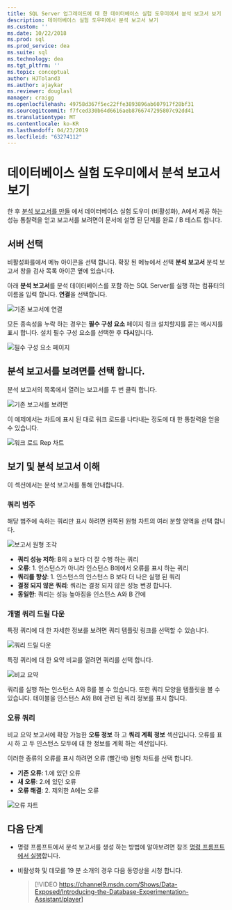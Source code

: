 ```yaml
---
title: SQL Server 업그레이드에 대 한 데이터베이스 실험 도우미에서 분석 보고서 보기
description: 데이터베이스 실험 도우미에서 분석 보고서 보기
ms.custom: ''
ms.date: 10/22/2018
ms.prod: sql
ms.prod_service: dea
ms.suite: sql
ms.technology: dea
ms.tgt_pltfrm: ''
ms.topic: conceptual
author: HJToland3
ms.author: ajaykar
ms.reviewer: douglasl
manager: craigg
ms.openlocfilehash: 49758d367f5ec22ffe3893896ab607917f28bf31
ms.sourcegitcommit: f7fced330b64d6616aeb8766747295807c92dd41
ms.translationtype: MT
ms.contentlocale: ko-KR
ms.lasthandoff: 04/23/2019
ms.locfileid: "63274112"
---
```

# <a name="view-analysis-reports-in-database-experimentation-assistant"></a>데이터베이스 실험 도우미에서 분석 보고서 보기

한 후 [분석 보고서를 만들](database-experimentation-assistant-create-report.md) 에서 데이터베이스 실험 도우미 (비활성화), A에서 제공 하는 성능 통찰력을 얻고 보고서를 보려면이 문서에 설명 된 단계를 완료 / B 테스트 합니다.

## <a name="select-a-server"></a>서버 선택

비활성화를에서 메뉴 아이콘을 선택 합니다. 확장 된 메뉴에서 선택 **분석 보고서** 분석 보고서 창을 검사 목록 아이콘 옆에 있습니다.

아래 **분석 보고서**를 분석 데이터베이스를 포함 하는 SQL Server를 실행 하는 컴퓨터의 이름을 입력 합니다. **연결**을 선택합니다. 

![기존 보고서에 연결](./media/database-experimentation-assistant-view-report/dea-view-report-connect.png)

모든 종속성을 누락 하는 경우는 **필수 구성 요소** 페이지 링크 설치할지를 묻는 메시지를 표시 합니다. 설치 필수 구성 요소를 선택한 후 **다시**입니다.

![필수 구성 요소 페이지](./media/database-experimentation-assistant-view-report/dea-view-report-prereq.png)

## <a name="select-an-analysis-report-to-view"></a>분석 보고서를 보려면를 선택 합니다.

분석 보고서의 목록에서 열려는 보고서를 두 번 클릭 합니다.

![기존 보고서를 보려면](./media/database-experimentation-assistant-view-report/dea-view-report-view-existing.png)

이 예제에서는 차트에 표시 된 대로 워크 로드를 나타내는 정도에 대 한 통찰력을 얻을 수 있습니다.

![워크 로드 Rep 차트](./media/database-experimentation-assistant-view-report/dea-view-report-workload-compare.png)

## <a name="view-and-understand-the-analysis-report"></a>보기 및 분석 보고서 이해

이 섹션에서는 분석 보고서를 통해 안내합니다.

### <a name="query-categories"></a>쿼리 범주

해당 범주에 속하는 쿼리만 표시 하려면 왼쪽된 원형 차트의 여러 분할 영역을 선택 합니다.

![보고서 원형 조각](./media/database-experimentation-assistant-view-report/dea-view-report-pie-slices.png)

- **쿼리 성능 저하**: B의 a 보다 더 잘 수행 하는 쿼리  
- **오류**: 1. 인스턴스가 아니라 인스턴스 B에에서 오류를 표시 하는 쿼리  
- **쿼리를 향상**: 1. 인스턴스의 인스턴스 B 보다 더 나은 실행 된 쿼리  
- **결정 되지 않은 쿼리**: 쿼리는 결정 되지 않은 성능 변경 합니다.  
- **동일한**: 쿼리는 성능 높아짐을 인스턴스 A와 B 간에

### <a name="individual-query-drill-down"></a>개별 쿼리 드릴 다운

특정 쿼리에 대 한 자세한 정보를 보려면 쿼리 템플릿 링크를 선택할 수 있습니다.

![쿼리 드릴 다운](./media/database-experimentation-assistant-view-report/dea-view-report-drilldown.png)

특정 쿼리에 대 한 요약 비교를 열려면 쿼리를 선택 합니다.

![비교 요약](./media/database-experimentation-assistant-view-report/dea-view-report-comparison-summary.png)

쿼리를 실행 하는 인스턴스 A와 B를 볼 수 있습니다. 또한 쿼리 모양을 템플릿을 볼 수 있습니다. 테이블을 인스턴스 A와 B에 관련 된 쿼리 정보를 표시 합니다.

### <a name="error-queries"></a>오류 쿼리

비교 요약 보고서에 확장 가능한 **오류 정보** 하 고 **쿼리 계획 정보** 섹션입니다. 오류를 표시 하 고 두 인스턴스 모두에 대 한 정보를 계획 하는 섹션입니다.

이러한 종류의 오류를 표시 하려면 오류 (빨간색) 원형 차트를 선택 합니다.
- **기존 오류**: 1.에 있던 오류
- **새 오류**: 2.에 있던 오류
- **오류 해결**: 2. 제외한 A에는 오류

![오류 차트](./media/database-experimentation-assistant-view-report/dea-view-report-error-charts.png)

## <a name="next-steps"></a>다음 단계

- 명령 프롬프트에서 분석 보고서를 생성 하는 방법에 알아보려면 참조 [명령 프롬프트에서 실행](database-experimentation-assistant-run-command-prompt.md)합니다.

- 비활성화 및 데모를 19 분 소개의 경우 다음 동영상을 시청 합니다.

  > [!VIDEO https://channel9.msdn.com/Shows/Data-Exposed/Introducing-the-Database-Experimentation-Assistant/player]
